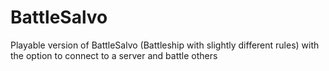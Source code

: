 # BattleSalvo
Playable version of BattleSalvo (Battleship with slightly different rules) with the option to connect to a server and battle others
